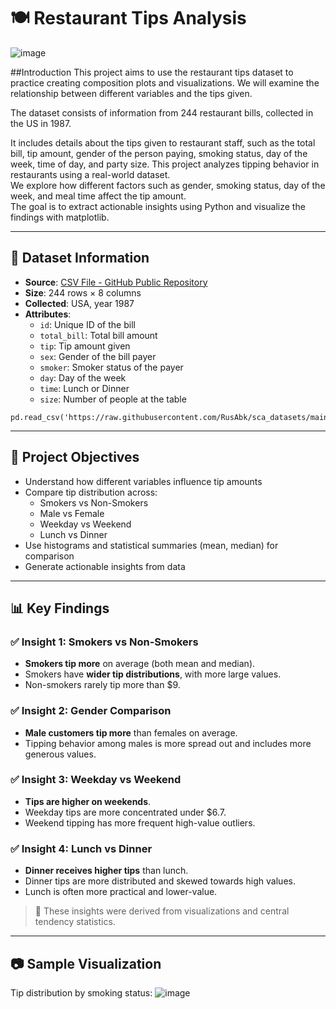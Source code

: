# 🍽️ Restaurant Tips Analysis
![image](https://github.com/user-attachments/assets/075aed6c-b3ab-4f86-8b18-b744fae76a44)

##Introduction
This project aims to use the restaurant tips dataset to practice creating composition plots and visualizations. We will examine the relationship between different variables and the tips given.

The dataset consists of information from 244 restaurant bills, collected in the US in 1987.

It includes details about the tips given to restaurant staff, such as the total bill, tip amount, gender of the person paying, smoking status, day of the week, time of day, and party size.
This project analyzes tipping behavior in restaurants using a real-world dataset.  
We explore how different factors such as gender, smoking status, day of the week, and meal time affect the tip amount.  
The goal is to extract actionable insights using Python and visualize the findings with matplotlib.

---

## 📂 Dataset Information

- **Source**: [CSV File - GitHub Public Repository](https://raw.githubusercontent.com/RusAbk/sca_datasets/main/tips.csv)
- **Size**: 244 rows × 8 columns
- **Collected**: USA, year 1987
- **Attributes**:
  - `id`: Unique ID of the bill
  - `total_bill`: Total bill amount
  - `tip`: Tip amount given
  - `sex`: Gender of the bill payer
  - `smoker`: Smoker status of the payer
  - `day`: Day of the week
  - `time`: Lunch or Dinner
  - `size`: Number of people at the table
```
pd.read_csv('https://raw.githubusercontent.com/RusAbk/sca_datasets/main/tips.csv')
```

---

## 🎯 Project Objectives
- Understand how different variables influence tip amounts
- Compare tip distribution across:
  - Smokers vs Non-Smokers
  - Male vs Female
  - Weekday vs Weekend
  - Lunch vs Dinner
- Use histograms and statistical summaries (mean, median) for comparison
- Generate actionable insights from data

---

## 📊 Key Findings

### ✅ Insight 1: Smokers vs Non-Smokers
- **Smokers tip more** on average (both mean and median).
- Smokers have **wider tip distributions**, with more large values.
- Non-smokers rarely tip more than $9.

### ✅ Insight 2: Gender Comparison
- **Male customers tip more** than females on average.
- Tipping behavior among males is more spread out and includes more generous values.

### ✅ Insight 3: Weekday vs Weekend
- **Tips are higher on weekends**.
- Weekday tips are more concentrated under $6.7.
- Weekend tipping has more frequent high-value outliers.

### ✅ Insight 4: Lunch vs Dinner
- **Dinner receives higher tips** than lunch.
- Dinner tips are more distributed and skewed towards high values.
- Lunch is often more practical and lower-value.

> 📍 These insights were derived from visualizations and central tendency statistics.

---

## 📷 Sample Visualization
Tip distribution by smoking status:
![image](https://github.com/user-attachments/assets/07f3f3ce-c546-46ea-8d65-3f206d2c0fbe)

